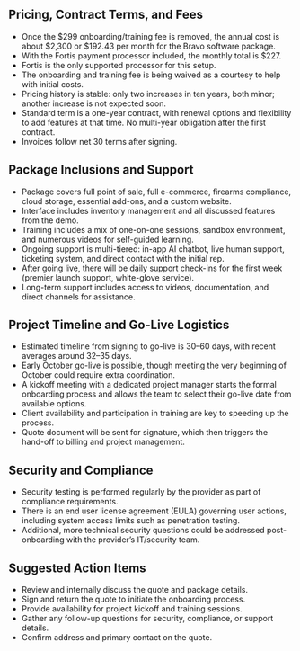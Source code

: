 ## Pricing, Contract Terms, and Fees
+ Once the $299 onboarding/training fee is removed, the annual cost is about $2,300 or $192.43 per month for the Bravo software package.
+ With the Fortis payment processor included, the monthly total is $227.
+ Fortis is the only supported processor for this setup.
+ The onboarding and training fee is being waived as a courtesy to help with initial costs.
+ Pricing history is stable: only two increases in ten years, both minor; another increase is not expected soon.
+ Standard term is a one-year contract, with renewal options and flexibility to add features at that time. No multi-year obligation after the first contract.
+ Invoices follow net 30 terms after signing.

## Package Inclusions and Support
+ Package covers full point of sale, full e-commerce, firearms compliance, cloud storage, essential add-ons, and a custom website.
+ Interface includes inventory management and all discussed features from the demo.
+ Training includes a mix of one-on-one sessions, sandbox environment, and numerous videos for self-guided learning.
+ Ongoing support is multi-tiered: in-app AI chatbot, live human support, ticketing system, and direct contact with the initial rep.
+ After going live, there will be daily support check-ins for the first week (premier launch support, white-glove service).
+ Long-term support includes access to videos, documentation, and direct channels for assistance.

## Project Timeline and Go-Live Logistics
+ Estimated timeline from signing to go-live is 30–60 days, with recent averages around 32–35 days.
+ Early October go-live is possible, though meeting the very beginning of October could require extra coordination.
+ A kickoff meeting with a dedicated project manager starts the formal onboarding process and allows the team to select their go-live date from available options.
+ Client availability and participation in training are key to speeding up the process.
+ Quote document will be sent for signature, which then triggers the hand-off to billing and project management.

## Security and Compliance
+ Security testing is performed regularly by the provider as part of compliance requirements.
+ There is an end user license agreement (EULA) governing user actions, including system access limits such as penetration testing.
+ Additional, more technical security questions could be addressed post-onboarding with the provider’s IT/security team.

## Suggested Action Items
+ Review and internally discuss the quote and package details.
+ Sign and return the quote to initiate the onboarding process.
+ Provide availability for project kickoff and training sessions.
+ Gather any follow-up questions for security, compliance, or support details.
+ Confirm address and primary contact on the quote.
